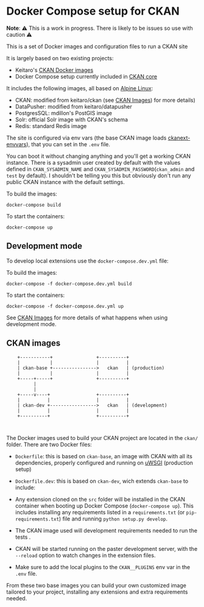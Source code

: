 # Docker Compose setup for CKAN

**Note**: :warning: This is a work in progress. There is likely to be issues so use with caution :warning:


This is a set of Docker images and configuration files to run a CKAN site

It is largely based on two existing projects:

* Keitaro's [CKAN Docker images](https://github.com/keitaroinc/docker-ckan)
* Docker Compose setup currently included in [CKAN core](https://github.com/ckan/ckan)


It includes the following images, all based on [Alpine Linux](https://alpinelinux.org/):

* CKAN: modified from keitaro/ckan (see [CKAN Images](#ckan-images)) for more details)
* DataPusher: modified from keitaro/datapusher
* PostgresSQL: mdillon's PostGIS image
* Solr: official Solr image with CKAN's schema
* Redis: standard Redis image

The site is configured via env vars (the base CKAN image loads [ckanext-envvars](https://github.com/okfn/ckanext-envvars)), that you can set in the `.env` file.

You can boot it without changing anything and you'll get a working CKAN instance. There is a sysadmin user created by default with the values defined in `CKAN_SYSADMIN_NAME` and `CKAN_SYSADMIN_PASSWORD`(`ckan_admin` and `test` by default). I shouldn't be telling you this but obviously don't run any public CKAN instance with the default settings.

To build the images:

	docker-compose build

To start the containers:

	docker-compose up

## Development mode

To develop local extensions use the `docker-compose.dev.yml` file:

To build the images:

	docker-compose -f docker-compose.dev.yml build

To start the containers:

	docker-compose -f docker-compose.dev.yml up

See [CKAN Images](#ckan-images) for more details of what happens when using development mode.


## CKAN images

```
    +-----------+                +----------+
    |           |                |          |
    | ckan-base +---------------->   ckan   | (production)
    |           |                |          |
    +-----+-----+                +----------+
          |
          |
    +-----v----+                 +----------+
    |          |                 |          |
    | ckan-dev +----------------->   ckan   | (development)
    |          |                 |          |
    +----------+                 +----------+
    
    
```

The Docker images used to build your CKAN project are located in the `ckan/` folder. There are two Docker files:

* `Dockerfile`: this is based on `ckan-base`, an image with CKAN with all its dependencies, properly configured and running on [uWSGI](https://uwsgi-docs.readthedocs.io/en/latest/) (production setup)
* `Dockerfile.dev`: this is based on `ckan-dev`, wich extends `ckan-base` to include:

 * Any extension cloned on the `src` folder will be installed in the CKAN container when booting up Docker Compose (`docker-compose up`). This includes installing any requirements listed in a `requirements.txt` (or `pip-requirements.txt`) file and running `python setup.py develop`.
 * The CKAN image used will development requirements needed to run the tests .
 * CKAN will be started running on the paster development server, with the `--reload` option to watch changes in the extension files.
 * Make sure to add the local plugins to the `CKAN__PLUGINS` env var in the `.env` file.

From these two base images you can build your own customized image tailored to your project, installing any extensions and extra requirements needed.
